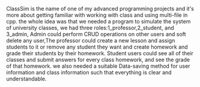 ClassSim is the name of one of my advanced programming projects and it's more about getting familiar with working with class and using multi-file in cpp.
the whole idea was that we needed a program to simulate the system of university classes, we had three roles:1_professor,2_student, and 3_admin, Admin could perform CRUD operations on other
users and soft delete any user,The professor could create a new lesson and assign students to it or remove any student they want and create homework and grade their students by their homework. Student users
could see all of their classes and submit answers for every class homework, and see the grade of that homework.
we also needed a suitable Data-saving method for user information and class information such that everything is clear and understandable.
